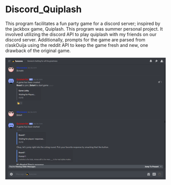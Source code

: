 <h1>Discord_Quiplash</h1>
This program facilitates a fun party game for a discord server; inspired by the jackbox game, Quiplash.
This program was summer personal project. It involved utilizing the discord API to play quiplash with my friends on our discord server.
Additionally, prompts for the game are parsed from r/askOuija using the reddit API to keep the game fresh and new, one drawback of the original game.



![Game Image](https://github.com/LiZhu912/discord_quiplash/blob/master/game_image.png)
